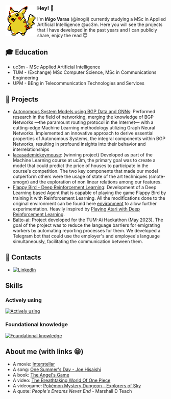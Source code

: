 <div>
    <img width="100" align="left" src='https://github.com/inogii/inogii/blob/main/pikachu.gif'/>
    <h3>Hey! 👋</h3>
</div>

I'm **Iñigo Varas** (@inogii) currently studying a MSc in Applied Artificial Intelligence @uc3m. Here you will see the projects that I have developed in the past years and I can publicly share, enjoy the read 😇

## 🎓 Education
- uc3m - MSc Applied Artificial Intelligence
- TUM - (Exchange) MSc Computer Science, MSc in Communications Engineering 
- UPM - BEng in Telecommunication Technologies and Services

## 📌 Projects
- [Autonomous System Models using BGP Data and GNNs](https://github.com/inogii/bthesis): Performed research in the field of networking, merging the knowledge of BGP Networks —the paramount routing protocol in the Internet— with a cutting-edge Machine Learning methodology utilizing Graph Neural Networks. Implemented an innovative approach to derive essential properties of Autonomous Systems, the integral components within BGP Networks, resulting in profound insights into their behavior and interrelationships
- [lacasademickeymouse](https://github.com/inogii/lacasademickeymouse): (winning project) Developed as part of the Machine Learning course at uc3m, the primary goal was to create a model that could predict the price of houses to participate in the course's competition. The two key components that made our model outperform others were the usage of state of the art techniques (smote-smogn) and the exploration of non linear relations among our features.
- [Flappy Bird - Deep Reinforcement Learning](https://github.com/inogii/flappy_rl): Development of a Deep Learning based Agent that is capable of playing the game Flappy Bird by training it with Reinforcement Learning. All the modifications done to the original environment can be found here [environment](https://github.com/inogii/flappy-bird-env) to allow further experimentation. Heavily inspired by [Playing Atari with Deep Reinforcement Learning](https://www.cs.toronto.edu/~vmnih/docs/dqn.pdf).
- [Balto-ai](https://devpost.com/software/balto-ai?ref_content=user-portfolio&ref_feature=in_progress): Project developed for the TUM-Ai Hackathon (May 2023). The goal of the project was to reduce the language barriers for emigrating workers by automating reporting processes for them. We developed a Telegram bot that could use the employer's and employee's language simultaneously, facilitating the communication between them.

## 📢 Contacts
-  [![LinkedIn](https://img.shields.io/badge/LinkedIn-blue)](https://www.linkedin.com/in/inigo-varas/)

## Skills
### Actively using
[![Actively using](https://skillicons.dev/icons?i=py,pytorch,tensorflow,fastapi,linux,bash,docker,kubernetes,git,github,vscode)](https://skillicons.dev)
### Foundational knowledge
[![Foundational knowledge](https://skillicons.dev/icons?i=c,matlab,java,javascript,html,css,bootstrap,nodejs,express,vim)](https://skillicons.dev)

## About me (with links 😁)
- A movie: [Interstellar](https://www.justwatch.com/us/movie/interstellar)
- A song: [One Summer's Day - Joe Hisaishi](https://www.youtube.com/watch?v=TK1Ij_-mank)
- A book: [The Angel's Game](https://www.amazon.es/Angels-Game-Cemetery-Forgotten-Books-ebook/dp/B002VBV1J0/ref=tmm_kin_swatch_0?_encoding=UTF8&qid=&sr=)
- A video: [The Breathtaking World Of One Piece](https://www.youtube.com/watch?v=AcSVkCNDLZg)
- A videogame: [Pokémon Mystery Dungeon - Explorers of Sky](https://bulbapedia.bulbagarden.net/wiki/Pok%C3%A9mon_Mystery_Dungeon:_Explorers_of_Sky)
- A quote: _People's Dreams Never End_ - Marshall D Teach
